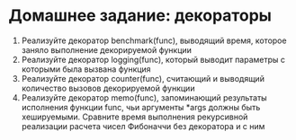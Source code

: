 # Домашнее задание: декораторы

1. Реализуйте декоратор benchmark(func), выводящий время, которое заняло выполнение декорируемой функции
2. Реализуйте декоратор logging(func), который выводит параметры с которыми была вызвана функция
3. Реализуйте декоратор counter(func), считающий и выводящий количество вызовов декорируемой функции
4. Реализуйте декоратор memo(func), запоминающий результаты исполнения функции func, чьи аргументы *args должны быть хешируемыми. Сравните время выполнения рекурсивной реализации расчета чисел Фибоначчи без декоратора и с ним
